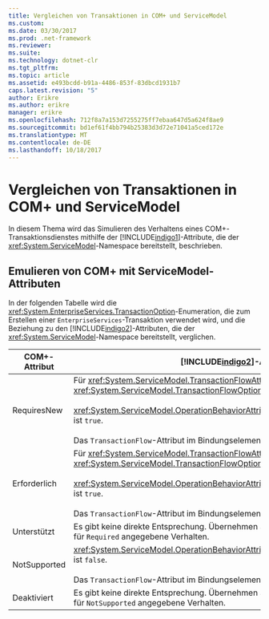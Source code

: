 ```yaml
---
title: Vergleichen von Transaktionen in COM+ und ServiceModel
ms.custom: 
ms.date: 03/30/2017
ms.prod: .net-framework
ms.reviewer: 
ms.suite: 
ms.technology: dotnet-clr
ms.tgt_pltfrm: 
ms.topic: article
ms.assetid: e493bcdd-b91a-4486-853f-83dbcd1931b7
caps.latest.revision: "5"
author: Erikre
ms.author: erikre
manager: erikre
ms.openlocfilehash: 712f8a7a153d7255275ff7ebaa647d5a624f8ae9
ms.sourcegitcommit: bd1ef61f4bb794b25383d3d72e71041a5ced172e
ms.translationtype: MT
ms.contentlocale: de-DE
ms.lasthandoff: 10/18/2017
---
```

# <a name="comparing-transactions-in-com-and-servicemodel"></a>Vergleichen von Transaktionen in COM+ und ServiceModel
In diesem Thema wird das Simulieren des Verhaltens eines COM+-Transaktionsdienstes mithilfe der [!INCLUDE[indigo1](../../../../includes/indigo1-md.md)]-Attribute, die der <xref:System.ServiceModel>-Namespace bereitstellt, beschrieben.  
  
## <a name="emulating-com-using-servicemodel-attributes"></a>Emulieren von COM+ mit ServiceModel-Attributen  
 In der folgenden Tabelle wird die <xref:System.EnterpriseServices.TransactionOption>-Enumeration, die zum Erstellen einer `EnterpriseServices`-Transaktion verwendet wird, und die Beziehung zu den [!INCLUDE[indigo2](../../../../includes/indigo2-md.md)]-Attributen, die der <xref:System.ServiceModel>-Namespace bereitstellt, verglichen.  
  
|COM+-Attribut|[!INCLUDE[indigo2](../../../../includes/indigo2-md.md)]-Attribute|  
|---------------------|------------------------------------------------------------------------|  
|RequiresNew|Für <xref:System.ServiceModel.TransactionFlowAttribute> ist <xref:System.ServiceModel.TransactionFlowOption.NotAllowed> festgelegt.<br /><br /> <xref:System.ServiceModel.OperationBehaviorAttribute.TransactionScopeRequired%2A> ist `true`.<br /><br /> Das `TransactionFlow`-Attribut im Bindungselement ist `false`.|  
|Erforderlich|Für <xref:System.ServiceModel.TransactionFlowAttribute> ist <xref:System.ServiceModel.TransactionFlowOption.Allowed> festgelegt.<br /><br /> <xref:System.ServiceModel.OperationBehaviorAttribute.TransactionScopeRequired%2A> ist `true`.<br /><br /> Das `TransactionFlow`-Attribut im Bindungselement ist `true`.|  
|Unterstützt|Es gibt keine direkte Entsprechung. Übernehmen Sie stattdessen im Allgemeinen das für `Required` angegebene Verhalten.|  
|NotSupported|<xref:System.ServiceModel.OperationBehaviorAttribute.TransactionScopeRequired%2A> ist `false`.<br /><br /> Das `TransactionFlow`-Attribut im Bindungselement ist `false`.|  
|Deaktiviert|Es gibt keine direkte Entsprechung. Übernehmen Sie stattdessen im Allgemeinen das für `NotSupported` angegebene Verhalten.|
